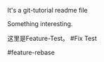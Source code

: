 It's a git-tutorial readme file

Something interesting.	

这里是Feature-Test。
#Fix Test

#feature-rebase


